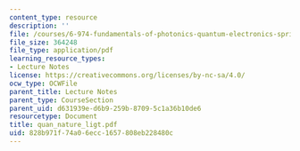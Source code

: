 ```yaml
---
content_type: resource
description: ''
file: /courses/6-974-fundamentals-of-photonics-quantum-electronics-spring-2006/828b971f74a06ecc1657808eb228480c_quan_nature_ligt.pdf
file_size: 364248
file_type: application/pdf
learning_resource_types:
- Lecture Notes
license: https://creativecommons.org/licenses/by-nc-sa/4.0/
ocw_type: OCWFile
parent_title: Lecture Notes
parent_type: CourseSection
parent_uid: d631939e-d6b9-259b-8709-5c1a36b10de6
resourcetype: Document
title: quan_nature_ligt.pdf
uid: 828b971f-74a0-6ecc-1657-808eb228480c
---
```

